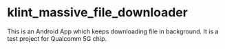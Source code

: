 # klint_massive_file_downloader
 This is an Android App which keeps downloading file in background. It is a test project for Qualcomm 5G chip.
